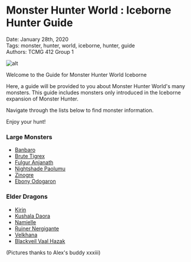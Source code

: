 # **Monster Hunter World : Iceborne Hunter Guide**  
Date: January 28th, 2020  
Tags: monster, hunter, world, iceborne, hunter, guide  
Authors: TCMG 412 Group 1 

![alt](images/MonsterHunter2.png)

Welcome to the Guide for Monster Hunter World Iceborne  


Here, a guide will be provided to you about Monster Hunter World's many monsters. This guide includes monsters only introduced in the Iceborne expansion of Monster Hunter.  
  
Navigate through the lists below to find monster information.  

Enjoy your hunt!

### **Large Monsters**  
* [Banbaro](Banbaro.md)
* [Brute Tigrex](BruteTigrex.md)
* [Fulgur Anjanath](FulgurAnjanath.md)
* [Nightshade Paolumu](NightshadePaolumu.md)
* [Zinogre](Zinogre.md)   
* [Ebony Odogaron](Ebony.md)

### **Elder Dragons**
* [Kirin](Kirin.md)
* [Kushala Daora](KushalaDaora.md)
* [Namielle](Namielle.md)
* [Ruiner Nergigante](RuinerNergigante.md)
* [Velkhana](Velkhana.md)
* [Blackveil Vaal Hazak](Blackveil.md)
  
(Pictures thanks to Alex's buddy xxxiii)

